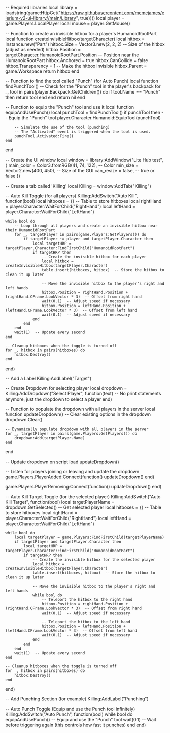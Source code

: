 -- Required libraries
local library = loadstring(game:HttpGet("https://raw.githubusercontent.com/memejames/elerium-v2-ui-library//main/Library", true))()
local player = game.Players.LocalPlayer
local mouse = player:GetMouse()

-- Function to create an invisible hitbox for a player's HumanoidRootPart
local function createInvisibleHitbox(targetCharacter)
    local hitbox = Instance.new("Part")
    hitbox.Size = Vector3.new(2, 2, 2)  -- Size of the hitbox (adjust as needed)
    hitbox.Position = targetCharacter.HumanoidRootPart.Position  -- Position near the HumanoidRootPart
    hitbox.Anchored = true
    hitbox.CanCollide = false
    hitbox.Transparency = 1  -- Make the hitbox invisible
    hitbox.Parent = game.Workspace
    return hitbox
end

-- Function to find the tool called "Punch" (for Auto Punch)
local function findPunchTool()
    -- Check for the "Punch" tool in the player's backpack
    for _, tool in pairs(player.Backpack:GetChildren()) do
        if tool.Name == "Punch" then
            return tool
        end
    end
    return nil
end

-- Function to equip the "Punch" tool and use it
local function equipAndUsePunch()
    local punchTool = findPunchTool()
    if punchTool then
        -- Equip the "Punch" tool
        player.Character.Humanoid:EquipTool(punchTool)
        
        -- Simulate the use of the tool (punching)
        -- The "Activated" event is triggered when the tool is used.
        punchTool.Activated:Fire()
    end
end

-- Create the UI window
local window = library:AddWindow("Lite Hub test", {
    main_color = Color3.fromRGB(41, 74, 122),  -- Color
    min_size = Vector2.new(400, 450),  -- Size of the GUI
    can_resize = false,  -- true or false
})

-- Create a tab called 'Killing'
local Killing = window:AddTab("Killing")

-- Auto Kill Toggle (for all players)
Killing:AddSwitch("Auto Kill", function(bool)
    local hitboxes = {}  -- Table to store hitboxes
    local rightHand = player.Character:WaitForChild("RightHand")
    local leftHand = player.Character:WaitForChild("LeftHand")
    
    while bool do
        -- Loop through all players and create an invisible hitbox near their HumanoidRootPart
        for _, targetPlayer in pairs(game.Players:GetPlayers()) do
            if targetPlayer ~= player and targetPlayer.Character then
                local targetHRP = targetPlayer.Character:FindFirstChild("HumanoidRootPart")
                if targetHRP then
                    -- Create the invisible hitbox for each player
                    local hitbox = createInvisibleHitbox(targetPlayer.Character)
                    table.insert(hitboxes, hitbox)  -- Store the hitbox to clean it up later

                    -- Move the invisible hitbox to the player's right and left hands
                    hitbox.Position = rightHand.Position + (rightHand.CFrame.LookVector * 3)  -- Offset from right hand
                    wait(0.1)  -- Adjust speed if necessary
                    hitbox.Position = leftHand.Position + (leftHand.CFrame.LookVector * 3)  -- Offset from left hand
                    wait(0.1)  -- Adjust speed if necessary
                end
            end
        end
        wait(1)  -- Update every second
    end

    -- Cleanup hitboxes when the toggle is turned off
    for _, hitbox in pairs(hitboxes) do
        hitbox:Destroy()
    end
end)

-- Add a Label
Killing:AddLabel("Target")

-- Create Dropdown for selecting player
local dropdown = Killing:AddDropdown("Select Player", function(text)
    -- No print statements anymore, just the dropdown to select a player
end)

-- Function to populate the dropdown with all players in the server
local function updateDropdown()
    -- Clear existing options in the dropdown
    dropdown:Clear()

    -- Dynamically populate dropdown with all players in the server
    for _, targetPlayer in pairs(game.Players:GetPlayers()) do
        dropdown:Add(targetPlayer.Name)
    end
end

-- Update dropdown on script load
updateDropdown()

-- Listen for players joining or leaving and update the dropdown
game.Players.PlayerAdded:Connect(function()
    updateDropdown()
end)

game.Players.PlayerRemoving:Connect(function()
    updateDropdown()
end)

-- Auto Kill Target Toggle (for the selected player)
Killing:AddSwitch("Auto Kill Target", function(bool)
    local targetPlayerName = dropdown:GetSelected()  -- Get selected player
    local hitboxes = {}  -- Table to store hitboxes
    local rightHand = player.Character:WaitForChild("RightHand")
    local leftHand = player.Character:WaitForChild("LeftHand")
    
    while bool do
        local targetPlayer = game.Players:FindFirstChild(targetPlayerName)
        if targetPlayer and targetPlayer.Character then
            local targetHRP = targetPlayer.Character:FindFirstChild("HumanoidRootPart")
            if targetHRP then
                -- Create the invisible hitbox for the selected player
                local hitbox = createInvisibleHitbox(targetPlayer.Character)
                table.insert(hitboxes, hitbox)  -- Store the hitbox to clean it up later

                -- Move the invisible hitbox to the player's right and left hands
                while bool do
                    -- Teleport the hitbox to the right hand
                    hitbox.Position = rightHand.Position + (rightHand.CFrame.LookVector * 3)  -- Offset from right hand
                    wait(0.1)  -- Adjust speed if necessary
                    
                    -- Teleport the hitbox to the left hand
                    hitbox.Position = leftHand.Position + (leftHand.CFrame.LookVector * 3)  -- Offset from left hand
                    wait(0.1)  -- Adjust speed if necessary
                end
            end
        end
        wait(1)  -- Update every second
    end

    -- Cleanup hitboxes when the toggle is turned off
    for _, hitbox in pairs(hitboxes) do
        hitbox:Destroy()
    end
end)

-- Add Punching Section (for example)
Killing:AddLabel("Punching")

-- Auto Punch Toggle (Equip and use the Punch tool infinitely)
Killing:AddSwitch("Auto Punch", function(bool)
    while bool do
        equipAndUsePunch()  -- Equip and use the "Punch" tool
        wait(0.1)  -- Wait before triggering again (this controls how fast it punches)
    end
end)
